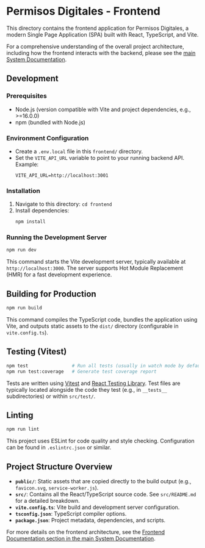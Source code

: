 # Permisos Digitales - Frontend

This directory contains the frontend application for Permisos Digitales, a modern Single Page Application (SPA) built with React, TypeScript, and Vite.

For a comprehensive understanding of the overall project architecture, including how the frontend interacts with the backend, please see the [main System Documentation](../docs/PROJECT_DOCUMENTATION.md).

## Development

### Prerequisites

- Node.js (version compatible with Vite and project dependencies, e.g., >=16.0.0)
- npm (bundled with Node.js)

### Environment Configuration

- Create a `.env.local` file in this `frontend/` directory.
- Set the `VITE_API_URL` variable to point to your running backend API. Example:
  ```
  VITE_API_URL=http://localhost:3001
  ```

### Installation

1.  Navigate to this directory: `cd frontend`
2.  Install dependencies:
    ```bash
    npm install
    ```

### Running the Development Server

```bash
npm run dev
```

This command starts the Vite development server, typically available at `http://localhost:3000`. The server supports Hot Module Replacement (HMR) for a fast development experience.

## Building for Production

```bash
npm run build
```

This command compiles the TypeScript code, bundles the application using Vite, and outputs static assets to the `dist/` directory (configurable in `vite.config.ts`).

## Testing (Vitest)

```bash
npm test                # Run all tests (usually in watch mode by default)
npm run test:coverage   # Generate test coverage report
```

Tests are written using [Vitest](https://vitest.dev/) and [React Testing Library](https://testing-library.com/docs/react-testing-library/intro/). Test files are typically located alongside the code they test (e.g., in `__tests__` subdirectories) or within `src/test/`.

## Linting

```bash
npm run lint
```

This project uses ESLint for code quality and style checking. Configuration can be found in `.eslintrc.json` or similar.

## Project Structure Overview

- **`public/`**: Static assets that are copied directly to the build output (e.g., `favicon.svg`, `service-worker.js`).
- **`src/`**: Contains all the React/TypeScript source code. See `src/README.md` for a detailed breakdown.
- **`vite.config.ts`**: Vite build and development server configuration.
- **`tsconfig.json`**: TypeScript compiler options.
- **`package.json`**: Project metadata, dependencies, and scripts.

For more details on the frontend architecture, see the [Frontend Documentation section in the main System Documentation](../docs/PROJECT_DOCUMENTATION.md#4-frontend-documentation).
